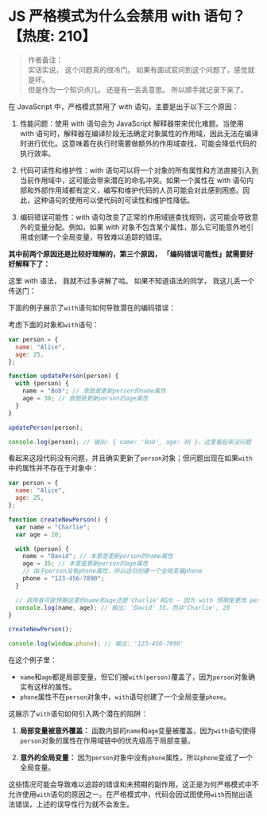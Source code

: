 # JS 严格模式为什么会禁用 with 语句？【热度: 210】

> 作者备注：  
> 实话实说， 这个问题真的很冷门。 如果有面试官问到这个问题了，感觉就是坏。  
> 但是作为一个知识点儿， 还是有一丢丢意思。 所以顺手就记录下来了。

在 JavaScript 中，严格模式禁用了 with 语句，主要是出于以下三个原因：

1. 性能问题：使用 with 语句会为 JavaScript 解释器带来优化难题。当使用 with 语句时，解释器在编译阶段无法确定对象属性的作用域，因此无法在编译时进行优化。这意味着在执行时需要做额外的作用域查找，可能会降低代码的执行效率。

2. 代码可读性和维护性：with 语句可以将一个对象的所有属性和方法直接引入到当前作用域中，这可能会带来潜在的命名冲突。如果一个属性在 with 语句内部和外部作用域都有定义，编写和维护代码的人员可能会对此感到困惑。因此，这种语句的使用可以使代码的可读性和维护性降低。

3. 编码错误可能性：with 语句改变了正常的作用域链查找规则，这可能会导致意外的变量分配。例如，如果 with 对象不包含某个属性，那么它可能意外地引用或创建一个全局变量，导致难以追踪的错误。

**其中前两个原因还是比较好理解的，第三个原因， 「编码错误可能性」就需要好好解释下了：**

这里 with 语法， 我就不过多讲解了哈。 如果不知道语法的同学， 我这儿丢一个传送门：

下面的例子展示了`with`语句如何导致潜在的编码错误：

考虑下面的对象和`with`语句：

```javascript
var person = {
  name: "Alice",
  age: 25,
};

function updatePerson(person) {
  with (person) {
    name = "Bob"; // 意图是更新person的name属性
    age = 30; // 意图是更新person的age属性
  }
}

updatePerson(person);

console.log(person); // 输出: { name: 'Bob', age: 30 }，这里看起来没问题
```

看起来这段代码没有问题，并且确实更新了`person`对象；但问题出现在如果`with`中的属性并不存在于对象中：

```javascript
var person = {
  name: "Alice",
  age: 25,
};

function createNewPerson() {
  var name = "Charlie";
  var age = 20;

  with (person) {
    name = "David"; // 本意是更新person的name属性
    age = 35; // 本意是更新person的age属性
    // 由于person没有phone属性，所以这将创建一个全局变量phone
    phone = "123-456-7890";
  }

  // 调用者可能预期这里的name和age还是'Charlie'和20 - 因为 with 预期是更改 person 的属性；
  console.log(name, age); // 输出: 'David' 35，而非'Charlie', 20
}

createNewPerson();

console.log(window.phone); // 输出: '123-456-7890'
```

在这个例子里：

- `name`和`age`都是局部变量，但它们被`with(person)`覆盖了，因为`person`对象确实有这样的属性。
- `phone`属性不在`person`对象中，`with`语句创建了一个全局变量`phone`。

这展示了`with`语句如何引入两个潜在的陷阱：

1. **局部变量被意外覆盖：** 函数内部的`name`和`age`变量被覆盖，因为`with`语句使得`person`对象的属性在作用域链中的优先级高于局部变量。

2. **意外的全局变量：** 因为`person`对象中没有`phone`属性，所以`phone`变成了一个全局变量。

这些情况可能会导致难以追踪的错误和未预期的副作用，这正是为何严格模式中不允许使用`with`语句的原因之一。在严格模式中，代码会因试图使用`with`而抛出语法错误，上述的误导性行为就不会发生。
